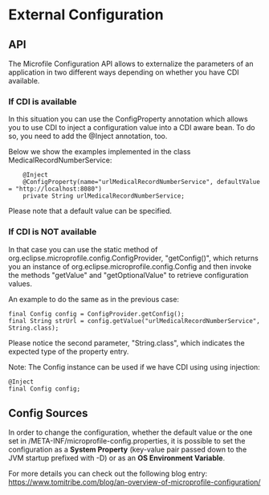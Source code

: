 # External Configuration

## API

The Microfile Configuration API allows to externalize the parameters of an application in two different ways depending on whether you have CDI available.

### If CDI is available

In this situation you can use the ConfigProperty annotation which allows you to use CDI to inject a configuration value into a CDI aware bean. To do so, you need to add the @Inject annotation, too.

Below we show the examples implemented in the class MedicalRecordNumberService:

```
    @Inject
    @ConfigProperty(name="urlMedicalRecordNumberService", defaultValue = "http://localhost:8080")
    private String urlMedicalRecordNumberService;
```

Please note that a default value can be specified.

### If CDI is NOT available

In that case you can use the static method of org.eclipse.microprofile.config.ConfigProvider, "getConfig()", which returns you an instance of org.eclipse.microprofile.config.Config and then invoke the methods "getValue" and "getOptionalValue" to retrieve configuration values.

An example to do the same as in the previous case:

```
final Config config = ConfigProvider.getConfig();
final String strUrl = config.getValue("urlMedicalRecordNumberService", String.class);
```

Please notice the second parameter, "String.class", which indicates the expected type of the property entry.

Note: The Config instance can be used if we have CDI using using injection:

```
@Inject
final Config config;
```

## Config Sources
In order to change the configuration, whether the default value or the one set in /META-INF/microprofile-config.properties, it is possible to
set the configuration as a **System Property** (key-value pair passed down to the JVM startup prefixed with -D) or as an **OS Environment Variable**.

For more details you can check out the following blog entry: https://www.tomitribe.com/blog/an-overview-of-microprofile-configuration/


